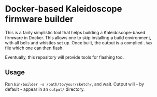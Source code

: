 Docker-based Kaleidoscope firmware builder
==========================================

This is a fairly simplistic tool that helps building a Kaleidoscope-based firmware in Docker. This allows one to skip installing a build environment, with all bells and whistles set up. Once built, the output is a complied `.hex` file which one can then flash.

Eventually, this repository will provide tools for flashing too.

## Usage

Run `bin/builder -s /path/to/your/sketch/`, and wait. Output will - by default - appear in an `output/` directory.

